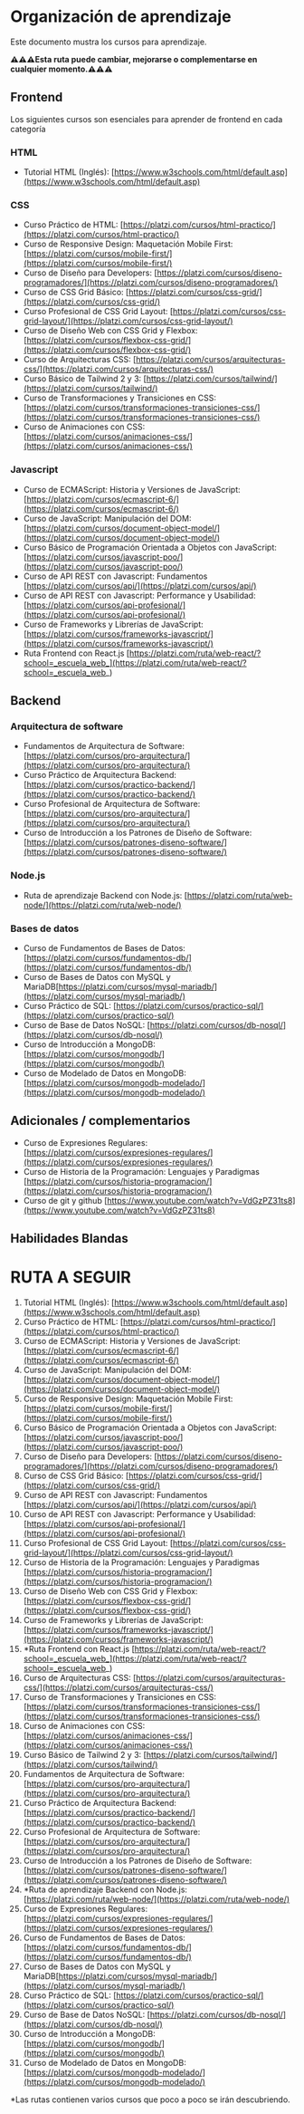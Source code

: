 # Organización de aprendizaje
Este documento mustra los cursos para aprendizaje.

**⚠️⚠️⚠️Esta ruta puede cambiar, mejorarse o complementarse en cualquier momento.⚠️⚠️⚠️**


## Frontend
Los siguientes cursos son esenciales para aprender de frontend en cada categoría

### HTML
- Tutorial HTML (Inglés): [https://www.w3schools.com/html/default.asp](https://www.w3schools.com/html/default.asp)

### CSS

- Curso Práctico de HTML: [https://platzi.com/cursos/html-practico/](https://platzi.com/cursos/html-practico/)
- Curso de Responsive Design: Maquetación Mobile First: [https://platzi.com/cursos/mobile-first/](https://platzi.com/cursos/mobile-first/)
- Curso de Diseño para Developers: [https://platzi.com/cursos/diseno-programadores/](https://platzi.com/cursos/diseno-programadores/)
- Curso de CSS Grid Básico: [https://platzi.com/cursos/css-grid/](https://platzi.com/cursos/css-grid/)
- Curso Profesional de CSS Grid Layout: [https://platzi.com/cursos/css-grid-layout/](https://platzi.com/cursos/css-grid-layout/)
- Curso de Diseño Web con CSS Grid y Flexbox: [https://platzi.com/cursos/flexbox-css-grid/](https://platzi.com/cursos/flexbox-css-grid/)
- Curso de Arquitecturas CSS: [https://platzi.com/cursos/arquitecturas-css/](https://platzi.com/cursos/arquitecturas-css/)
- Curso Básico de Tailwind 2 y 3: [https://platzi.com/cursos/tailwind/](https://platzi.com/cursos/tailwind/)
- Curso de Transformaciones y Transiciones en CSS: [https://platzi.com/cursos/transformaciones-transiciones-css/](https://platzi.com/cursos/transformaciones-transiciones-css/)
- Curso de Animaciones con CSS: [https://platzi.com/cursos/animaciones-css/](https://platzi.com/cursos/animaciones-css/)

### Javascript

- Curso de ECMAScript: Historia y Versiones de JavaScript: [https://platzi.com/cursos/ecmascript-6/](https://platzi.com/cursos/ecmascript-6/)
- Curso de JavaScript: Manipulación del DOM: [https://platzi.com/cursos/document-object-model/](https://platzi.com/cursos/document-object-model/)
- Curso Básico de Programación Orientada a Objetos con JavaScript: [https://platzi.com/cursos/javascript-poo/](https://platzi.com/cursos/javascript-poo/)
- Curso de API REST con Javascript: Fundamentos [https://platzi.com/cursos/api/](https://platzi.com/cursos/api/)
- Curso de API REST con Javascript: Performance y Usabilidad: [https://platzi.com/cursos/api-profesional/](https://platzi.com/cursos/api-profesional/)
- Curso de Frameworks y Librerías de JavaScript:[https://platzi.com/cursos/frameworks-javascript/](https://platzi.com/cursos/frameworks-javascript/)
- Ruta Frontend con React.js [https://platzi.com/ruta/web-react/?school=_escuela_web_](https://platzi.com/ruta/web-react/?school=_escuela_web_)

## Backend

### Arquitectura de software

- Fundamentos de Arquitectura de Software: [https://platzi.com/cursos/pro-arquitectura/](https://platzi.com/cursos/pro-arquitectura/)
- Curso Práctico de Arquitectura Backend: [https://platzi.com/cursos/practico-backend/](https://platzi.com/cursos/practico-backend/)
- Curso Profesional de Arquitectura de Software: [https://platzi.com/cursos/pro-arquitectura/](https://platzi.com/cursos/pro-arquitectura/)
- Curso de Introducción a los Patrones de Diseño de Software: [https://platzi.com/cursos/patrones-diseno-software/](https://platzi.com/cursos/patrones-diseno-software/)

### Node.js

- Ruta de aprendizaje Backend con Node.js: [https://platzi.com/ruta/web-node/](https://platzi.com/ruta/web-node/)

### Bases de datos
-  Curso de Fundamentos de Bases de Datos: [https://platzi.com/cursos/fundamentos-db/](https://platzi.com/cursos/fundamentos-db/)
- Curso de Bases de Datos con MySQL y MariaDB[https://platzi.com/cursos/mysql-mariadb/](https://platzi.com/cursos/mysql-mariadb/)
- Curso Práctico de SQL: [https://platzi.com/cursos/practico-sql/](https://platzi.com/cursos/practico-sql/)
- Curso de Base de Datos NoSQL: [https://platzi.com/cursos/db-nosql/](https://platzi.com/cursos/db-nosql/)
- Curso de Introducción a MongoDB: [https://platzi.com/cursos/mongodb/](https://platzi.com/cursos/mongodb/)
- Curso de Modelado de Datos en MongoDB: [https://platzi.com/cursos/mongodb-modelado/](https://platzi.com/cursos/mongodb-modelado/)


## Adicionales / complementarios
- Curso de Expresiones Regulares: [https://platzi.com/cursos/expresiones-regulares/](https://platzi.com/cursos/expresiones-regulares/)
- Curso de Historia de la Programación: Lenguajes y Paradigmas [https://platzi.com/cursos/historia-programacion/](https://platzi.com/cursos/historia-programacion/)
- Curso de git y github [https://www.youtube.com/watch?v=VdGzPZ31ts8](https://www.youtube.com/watch?v=VdGzPZ31ts8)
## Habilidades Blandas


# RUTA A SEGUIR

1. Tutorial HTML (Inglés): [https://www.w3schools.com/html/default.asp](https://www.w3schools.com/html/default.asp)
2. Curso Práctico de HTML: [https://platzi.com/cursos/html-practico/](https://platzi.com/cursos/html-practico/)
3. Curso de ECMAScript: Historia y Versiones de JavaScript: [https://platzi.com/cursos/ecmascript-6/](https://platzi.com/cursos/ecmascript-6/)
4. Curso de JavaScript: Manipulación del DOM: [https://platzi.com/cursos/document-object-model/](https://platzi.com/cursos/document-object-model/)
5. Curso de Responsive Design: Maquetación Mobile First: [https://platzi.com/cursos/mobile-first/](https://platzi.com/cursos/mobile-first/)
6. Curso Básico de Programación Orientada a Objetos con JavaScript: [https://platzi.com/cursos/javascript-poo/](https://platzi.com/cursos/javascript-poo/)
7. Curso de Diseño para Developers: [https://platzi.com/cursos/diseno-programadores/](https://platzi.com/cursos/diseno-programadores/)
8. Curso de CSS Grid Básico: [https://platzi.com/cursos/css-grid/](https://platzi.com/cursos/css-grid/)
9. Curso de API REST con Javascript: Fundamentos [https://platzi.com/cursos/api/](https://platzi.com/cursos/api/)
10. Curso de API REST con Javascript: Performance y Usabilidad: [https://platzi.com/cursos/api-profesional/](https://platzi.com/cursos/api-profesional/)
11. Curso Profesional de CSS Grid Layout: [https://platzi.com/cursos/css-grid-layout/](https://platzi.com/cursos/css-grid-layout/)
12. Curso de Historia de la Programación: Lenguajes y Paradigmas [https://platzi.com/cursos/historia-programacion/](https://platzi.com/cursos/historia-programacion/)
13. Curso de Diseño Web con CSS Grid y Flexbox: [https://platzi.com/cursos/flexbox-css-grid/](https://platzi.com/cursos/flexbox-css-grid/)
14. Curso de Frameworks y Librerías de JavaScript:[https://platzi.com/cursos/frameworks-javascript/](https://platzi.com/cursos/frameworks-javascript/)
15. *Ruta Frontend con React.js [https://platzi.com/ruta/web-react/?school=_escuela_web_](https://platzi.com/ruta/web-react/?school=_escuela_web_)
16. Curso de Arquitecturas CSS: [https://platzi.com/cursos/arquitecturas-css/](https://platzi.com/cursos/arquitecturas-css/)
17. Curso de Transformaciones y Transiciones en CSS: [https://platzi.com/cursos/transformaciones-transiciones-css/](https://platzi.com/cursos/transformaciones-transiciones-css/)
18. Curso de Animaciones con CSS: [https://platzi.com/cursos/animaciones-css/](https://platzi.com/cursos/animaciones-css/)
19. Curso Básico de Tailwind 2 y 3: [https://platzi.com/cursos/tailwind/](https://platzi.com/cursos/tailwind/)
20. Fundamentos de Arquitectura de Software: [https://platzi.com/cursos/pro-arquitectura/](https://platzi.com/cursos/pro-arquitectura/)
21. Curso Práctico de Arquitectura Backend: [https://platzi.com/cursos/practico-backend/](https://platzi.com/cursos/practico-backend/)
22. Curso Profesional de Arquitectura de Software: [https://platzi.com/cursos/pro-arquitectura/](https://platzi.com/cursos/pro-arquitectura/)
23. Curso de Introducción a los Patrones de Diseño de Software: [https://platzi.com/cursos/patrones-diseno-software/](https://platzi.com/cursos/patrones-diseno-software/)
24. *Ruta de aprendizaje Backend con Node.js: [https://platzi.com/ruta/web-node/](https://platzi.com/ruta/web-node/)
25. Curso de Expresiones Regulares: [https://platzi.com/cursos/expresiones-regulares/](https://platzi.com/cursos/expresiones-regulares/)
25. Curso de Fundamentos de Bases de Datos: [https://platzi.com/cursos/fundamentos-db/](https://platzi.com/cursos/fundamentos-db/)
25. Curso de Bases de Datos con MySQL y MariaDB[https://platzi.com/cursos/mysql-mariadb/](https://platzi.com/cursos/mysql-mariadb/)
25. Curso Práctico de SQL: [https://platzi.com/cursos/practico-sql/](https://platzi.com/cursos/practico-sql/)
25. Curso de Base de Datos NoSQL: [https://platzi.com/cursos/db-nosql/](https://platzi.com/cursos/db-nosql/)
25. Curso de Introducción a MongoDB: [https://platzi.com/cursos/mongodb/](https://platzi.com/cursos/mongodb/)
25. Curso de Modelado de Datos en MongoDB: [https://platzi.com/cursos/mongodb-modelado/](https://platzi.com/cursos/mongodb-modelado/)

*Las rutas contienen varios cursos que poco a poco se irán descubriendo.
